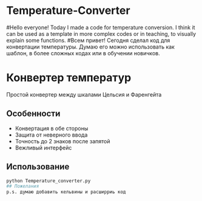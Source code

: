 # Temperature-Converter
#Hello everyone! Today I made a code for temperature conversion. I think it can be used as a template in more complex codes or in teaching, to visually explain some functions. 
#Всем привет! Сегодня сделал код для конвертации температуры. Думаю его можно использовать как шаблон, в более сложных кодах или в обучении новичков.
# Конвертер температур
Простой конвертер между шкалами Цельсия и Фаренгейта

## Особенности
- Конвертация в обе стороны
- Защита от неверного ввода
- Точность до 2 знаков после запятой
- Вежливый интерфейс

## Использование
```bash
python Temperature_converter.py
## Пожелания 
p.s. думаю добавить кельвины и расширриь код

